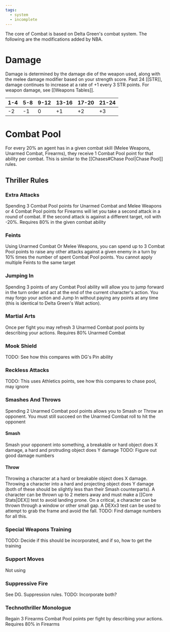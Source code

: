 ```yaml
---
tags:
  - system
  - incomplete
---
```

The core of Combat is based on Delta Green's combat system. The following are the modifications added by NBA.

# Damage
Damage is determined by the damage die of the weapon used, along with the melee damage modifier based on your strength score. Past 24 [[STR]], damage continues to increase at a rate of +1 every 3 STR points. For weapon damage, see [[Weapons Tables]].

| 1-4 | 5-8 | 9-12 | 13-16 | 17-20 | 21-24 |
| --- | --- | ---- | ----- | ----- | ----- |
| -2  | -1  | 0    | +1    | +2    | +3    | 
# Combat Pool
For every 20% an agent has in a given combat skill (Melee Weapons, Unarmed Combat, Firearms), they receive 1 Combat Pool point for that ability per combat. This is similar to the [[Chases#Chase Pool|Chase Pool]] rules.
## Thriller Rules
### Extra Attacks
Spending 3 Combat Pool points for Unarmed Combat and Melee Weapons or 4 Combat Pool points for Firearms will let you take a second attack in a round of combat. If the second attack is against a different target, roll with -20%. Requires 80% in the given combat ability
### Feints
Using Unarmed Combat Or Melee Weapons, you can spend up to 3 Combat Pool points to raise any other attacks against a given enemy in a turn by 10% times the number of spent Combat Pool points. You cannot apply multiple Feints to the same target
### Jumping In
Spending 3 points of any Combat Pool ability will allow you to jump forward in the turn order and act at the end of the current character's action. You may forgo your action and Jump In without paying any points at any time (this is identical to Delta Green's Wait action).
### Martial Arts
Once per fight you may refresh 3 Unarmed Combat pool points by describing your actions. Requires 80% Unarmed Combat
### Mook Shield
TODO: See how this compares with DG's Pin ability
### Reckless Attacks
TODO: This uses Athletics points, see how this compares to chase pool, may ignore
### Smashes And Throws
Spending 2 Unarmed Combat pool points allows you to Smash or Throw an opponent. You must still succeed on the Unarmed Combat roll to hit the opponent
#### Smash
Smash your opponent into something, a breakable or hard object does X damage, a hard and protruding object does Y damage TODO: Figure out good damage numbers
#### Throw
Throwing a character at a hard or breakable object does X damage. Throwing a character into a hard and projecting object does Y damage (both of these should be slightly less than their Smash counterparts). A character can be thrown up to 2 meters away and must make a [[Core Stats|DEX]] test to avoid landing prone. On a critical, a character can be thrown through a window or other small gap. A DEXx3 test can be used to attempt to grab the frame and avoid the fall. TODO: Find damage numbers for all this.
### Special Weapons Training
TODO: Decide if this should be incorporated, and if so, how to get the training
### Support Moves
Not using
### Suppressive Fire
See DG. Suppression rules. TODO: Incorporate both?

### Technothriller Monologue
Regain 3 Firearms Combat Pool points per fight by describing your actions. Requires 80% in Firearms